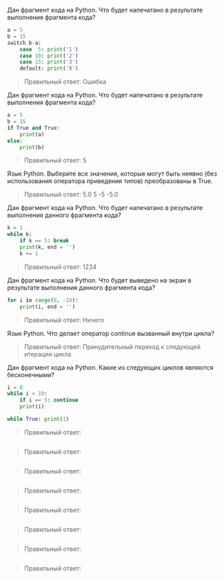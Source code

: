 Дан фрагмент кода на Python. Что будет напечатано в результате выполнения фрагмента кода?
```py
a = 5
b = 15
switch b-a:
    case  5: print('1')
    case 10: print('2')
    case 15: print('3')
    default: print('0')
```
> Правильный ответ: Ошибка

Дан фрагмент кода на Python. Что будет напечатано в результате выполнения фрагмента кода?
```py
a = 5
b = 15
if True and True:
    print(a)
else:
    print(b)
```
> Правильный ответ: 5

Язык Python. Выберите все значения, которые могут быть неявно (без использования оператора приведения типов) преобразованы в True.
> Правильный ответ: 5.0   5  -5   -5.0

Дан фрагмент кода на Python. Что будет напечатано в результате выполнения данного фрагмента кода?
```py
k = 1
while k:
    if k == 5: break
    print(k, end = '')
    k += 1
```
> Правильный ответ: 1234

Дан фрагмент кода на Python. Что будет выведено на экран в результате выполнения данного фрагмента кода?
```py
for i in range(0, -10):
    print(i, end = '')
```
> Правильный ответ: Ничего

Язык Python. Что делает оператор continue вызванный внутри цикла?
> Правильный ответ: Принудительный переход к следующей итерации цикла

Дан фрагмент кода на Python. Какие из следующих циклов являются бесконечными?
```py
i = 0
while i < 10:
    if i == 5: continue
    print(i)
```
```py
while True: print(1)
```
> Правильный ответ: 

```py

```
> Правильный ответ: 

```py

```
> Правильный ответ: 

```py

```
> Правильный ответ: 

```py

```
> Правильный ответ: 

```py

```
> Правильный ответ: 

```py

```
> Правильный ответ: 

```py

```
> Правильный ответ: 